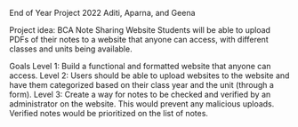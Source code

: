 End of Year Project 2022
Aditi, Aparna, and Geena

Project idea: BCA Note Sharing Website
    Students will be able to upload PDFs of their notes to a website that anyone can access, with different classes and units being available.

Goals
    Level 1: Build a functional and formatted website that anyone can access.
    Level 2: Users should be able to upload websites to the website and have them categorized
        based on their class year and the unit (through a form).
    Level 3: Create a way for notes to be checked and verified by an administrator on the
        website. This would prevent any malicious uploads. Verified notes would be 
        prioritized on the list of notes.